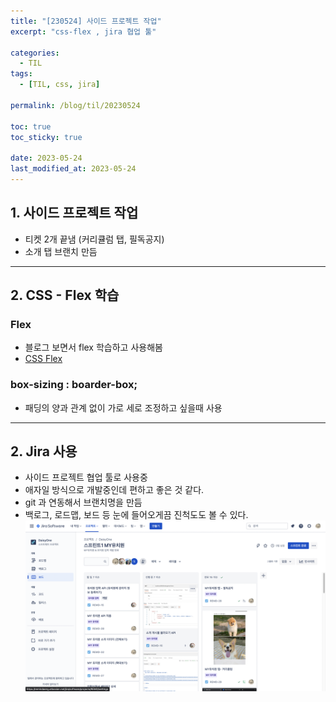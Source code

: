 ```yaml
---
title: "[230524] 사이드 프로젝트 작업"
excerpt: "css-flex , jira 협업 툴"

categories:
  - TIL
tags:
  - [TIL, css, jira]

permalink: /blog/til/20230524

toc: true
toc_sticky: true

date: 2023-05-24
last_modified_at: 2023-05-24
---
```


## 1. 사이드 프로젝트 작업

- 티켓 2개 끝냄 (커리큘럼 탭, 필독공지)
- 소개 탭 브랜치 만듬

---

## 2. CSS - Flex 학습

### Flex

- 블로그 보면서 flex 학습하고 사용해봄
- [CSS Flex](https://studiomeal.com/archives/197)

### box-sizing : boarder-box;

- 패딩의 양과 관계 없이 가로 세로 조정하고 싶을때 사용

---

## 2. Jira 사용

- 사이드 프로젝트 협업 툴로 사용중
- 애자일 방식으로 개발중인데 편하고 좋은 것 같다.
- git 과 연동해서 브랜치명을 만듬
- 백로그, 로드맵, 보드 등 눈에 들어오게끔 진척도도 볼 수 있다.
  <br>
  ![Untitled](/assets/images/TIL/230524-1.png)
